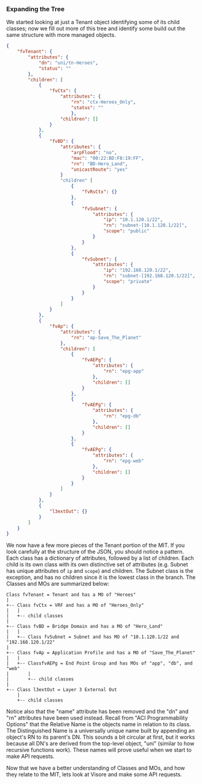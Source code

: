 ### Expanding the Tree
We started looking at just a Tenant object identifying some of its child classes; now we fill out more of this tree and identify some  build out the same structure with more managed objects.

```json
{
    "fvTenant": {
        "attributes": {
            "dn": "uni/tn-Heroes",
            "status": ""
        },
        "children": [
            {
                "fvCtx": {
                    "attributes": {
                        "rn": "ctx-Heroes_Only",
                        "status": ""
                        },
                    "children": []
                }
            },
            {
                "fvBD": {
                    "attributes": {
                        "arpFlood": "no",
                        "mac": "00:22:BD:F8:19:FF",
                        "rn": "BD-Hero_Land",
                        "unicastRoute": "yes"
                    }
                    "children" [
                        {
                            "fvRsCtx": {}
                        },
                        {
                            "fvSubnet": {
                                "attributes": {
                                    "ip": "10.1.120.1/22",
                                    "rn": "subnet-[10.1.120.1/22]",
                                    "scope": "public"
                                }
                            }
                        },
                        {
                            "fvSubnet": {
                                "attributes": {
                                    "ip": "192.168.120.1/22",
                                    "rn": "subnet-[192.168.120.1/22]",
                                    "scope": "private"
                                }
                            }
                        }
                    ]
                }
            },
            {
                "fvAp": {
                    "attributes": {
                        "rn": "ap-Save_The_Planet"
                    },
                    "children": [
                        {
                            "fvAEPg": {
                                "attributes": {
                                    "rn": "epg-app"
                                },
                                "children": []
                            }
                        },
                        {
                            "fvAEPg": {
                                "attributes": {
                                    "rn": "epg-db"
                                },
                                "children": []
                            }
                        },
                        {
                            "fvAEPg": {
                                "attributes": {
                                    "rn": "epg-web"
                                },
                                "children": []
                            }
                        }
                    ]
                }
            },
            {
                "l3extOut": {}
            }
        ]
    }
}
```

We now have a few more pieces of the Tenant portion of the MIT. If you look carefully at the structure of the JSON, you should notice a pattern. Each class has a dictionary of attributes, followed by a list of children. Each child is its own class with its own distinctive set of attributes (e.g. Subnet has unique attributes of `ip` and `scope`) and children. The Subnet class is the exception, and has no children since it is the lowest class in the branch. The Classes and MOs are summarized below:


```
Class fvTenant = Tenant and has a MO of "Heroes"
|
+-- Class fvCtx = VRF and has a MO of "Heroes_Only"
|   |
|   +-- child classes
|
+-- Class fvBD = Bridge Domain and has a MO of "Hero_Land"
|   |
|   +-- Class fvSubnet = Subnet and has MO of "10.1.120.1/22 and "192.168.120.1/22"
|
+-- Class fvAp = Application Profile and has a MO of "Save_The_Planet"
|   |
|   +-- ClassfvAEPg = End Point Group and has MOs of "app", "db", and "web"
|       |
|       +-- child classes
|
+-- Class l3extOut = Layer 3 External Out
    |
    +-- child classes
```

Notice also that the "name" attribute has been removed and the "dn" and "rn" attributes have been used instead. Recall from "ACI Programmability Options" that the Relative Name is the objects name in relation to its class. The Distinguished Name is a universally unique name built by appending an object's RN to its parent's DN. This sounds a bit circular at first, but it works because all DN's are derived from the top-level object, "uni" (similar to how recursive functions work). These names will prove useful when we start to make API requests.

Now that we have a better understanding of Classes and MOs, and how they relate to the MIT, lets look at Visore and make some API requests.